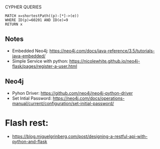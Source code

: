 

CYPHER QUERIES

	MATCH x=shortestPath((p)-[*]->(e))
	WHERE ID(p)=60201 AND ID(e)=9
	RETURN x



## Notes

- Embedded Neo4j: https://neo4j.com/docs/java-reference/3.5/tutorials-java-embedded/
- Simple Service with python: https://nicolewhite.github.io/neo4j-flask/pages/register-a-user.html



## Neo4j

- Pyhon Driver: https://github.com/neo4j/neo4j-python-driver
- Set Intial Password: https://neo4j.com/docs/operations-manual/current/configuration/set-initial-password/


# Flash rest: 

- https://blog.miguelgrinberg.com/post/designing-a-restful-api-with-python-and-flask